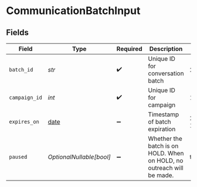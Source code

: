 # CommunicationBatchInput


## Fields

| Field                                                                 | Type                                                                  | Required                                                              | Description                                                           | Example                                                               |
| --------------------------------------------------------------------- | --------------------------------------------------------------------- | --------------------------------------------------------------------- | --------------------------------------------------------------------- | --------------------------------------------------------------------- |
| `batch_id`                                                            | *str*                                                                 | :heavy_check_mark:                                                    | Unique ID for conversation batch                                      | 20251014.9                                                            |
| `campaign_id`                                                         | *int*                                                                 | :heavy_check_mark:                                                    | Unique ID for campaign                                                | 1                                                                     |
| `expires_on`                                                          | [date](https://docs.python.org/3/library/datetime.html#date-objects)  | :heavy_minus_sign:                                                    | Timestamp of batch expiration                                         | 2025-10-15T00:00:00Z                                                  |
| `paused`                                                              | *OptionalNullable[bool]*                                              | :heavy_minus_sign:                                                    | Whether the batch is on HOLD. When on HOLD, no outreach will be made. | true                                                                  |